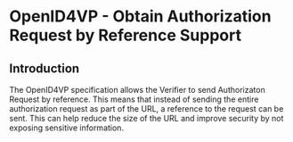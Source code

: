 # OpenID4VP - Obtain Authorization Request by Reference Support

## Introduction

The OpenID4VP specification allows the Verifier to send Authorizaton Request by reference. This means that instead of sending the entire authorization request as part of the URL, a reference to the request can be sent. This can help reduce the size of the URL and improve security by not exposing sensitive information.